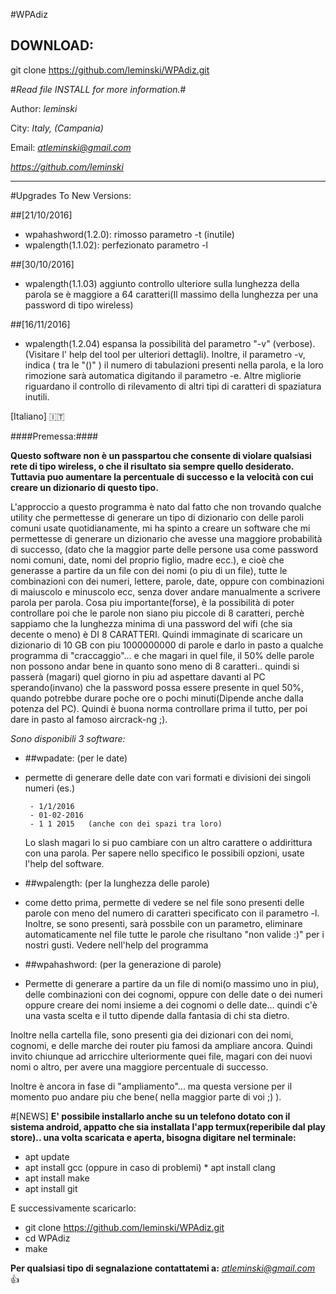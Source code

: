 #WPAdiz

## DOWNLOAD:
 git clone https://github.com/leminski/WPAdiz.git

#*Read file INSTALL for more information.*#

Author:         *leminski*

City:           *Italy, (Campania)*

Email:          *atleminski@gmail.com*

*https://github.com/leminski*

-------------------------------------------------

#Upgrades To New Versions:

##[21/10/2016]

* wpahashword(1.2.0):    rimosso parametro -t (inutile)
* wpalength(1.1.02):     perfezionato parametro -l

##[30/10/2016]
* wpalength(1.1.03)      aggiunto controllo ulteriore sulla lunghezza della parola
                         se è maggiore a 64 caratteri(Il massimo della lunghezza per una
                         password di tipo wireless)





##[16/11/2016]
* wpalength(1.2.04)      espansa la possibilità del parametro "-v" (verbose).
                         (Visitare l' help del tool per ulteriori dettagli).
                         Inoltre, il parametro -v, indica ( tra le "()" ) il numero di 
                         tabulazioni presenti nella parola, e la loro rimozione sarà
                         automatica digitando il parametro -e. Altre migliorie riguardano
                         il controllo di rilevamento di altri tipi di caratteri
                         di spaziatura inutili.

[Italiano] :it:

####Premessa:####

**Questo software non è un passpartou che consente di violare qualsiasi rete di
tipo wireless, o che il risultato sia sempre quello desiderato. Tuttavia puo
aumentare la percentuale di successo e la velocità con cui creare un dizionario
di questo tipo.**

L'approccio a questo programma è nato dal fatto che non trovando qualche utility
che permettesse di generare un tipo di dizionario con delle paroli comuni usate
quotidianamente, mi ha spinto a creare un software che mi permettesse di
generare un dizionario che avesse una maggiore probabilità di successo,
(dato che la maggior parte delle persone usa come password nomi comuni, date, nomi del proprio
figlio, madre ecc.), e cioè che  generasse a partire da un file con dei nomi
(o piu di un file), tutte le combinazioni con dei numeri, lettere, 
parole, date, oppure con combinazioni di maiuscolo e minuscolo ecc, senza dover 
andare manualmente a scrivere parola per parola. Cosa piu importante(forse), è
la possibilità di poter controllare poi che le parole non siano piu piccole di
8 caratteri, perchè sappiamo che la lunghezza minima di una password del wifi
(che sia decente o meno) è DI 8 CARATTERI. Quindi immaginate di scaricare 
un dizionario di 10 GB con piu 1000000000 di parole e darlo in pasto a qualche
programma di "craccaggio"... e che magari in quel file, il 50% 
delle parole non possono andar bene in quanto sono meno di 8 caratteri..
quindi si passerà (magari) quel giorno in piu ad aspettare davanti al PC 
sperando(invano) che la password possa essere presente in quel 50%, quando
potrebbe durare poche ore o pochi minuti(Dipende anche dalla potenza del PC).
Quindi è buona norma controllare prima il tutto, per poi dare in pasto al famoso
aircrack-ng ;).

_Sono disponibili 3 software:_

* ##wpadate:   (per le date)

 - permette di generare delle date con vari formati e divisioni dei singoli numeri
   (es.)
   
        - 1/1/2016 
        - 01-02-2016
        - 1 1 2015   (anche con dei spazi tra loro)

   Lo slash magari lo si puo cambiare con un altro carattere o addirittura con 
   una parola. Per sapere nello specifico le possibili opzioni, usate l'help
   del software.

* ##wpalength:  (per la lunghezza delle parole)

 - come detto prima, permette di vedere se nel file sono presenti delle parole
   con meno del numero di caratteri specificato con il parametro -l.
   Inoltre, se sono presenti, sarà possbile con un parametro, eliminare automaticamente
   nel file tutte le parole che risultano "non valide :)" per i nostri gusti.
   Vedere nell'help del programma

* ##wpahashword: (per la generazione di parole)

 - Permette di generare a partire da un file di nomi(o massimo uno in piu),
   delle combinazioni con dei cognomi, oppure con delle date o dei numeri
   oppure creare dei nomi insieme a dei cognomi o delle date...
   quindi c'è una vasta scelta e il tutto dipende dalla fantasia di chi sta
   dietro.

Inoltre nella cartella file, sono presenti gia dei dizionari con dei nomi,
cognomi, e delle marche dei router piu famosi da ampliare ancora. Quindi invito
chiunque ad arricchire ulteriormente quei file, magari con dei nuovi nomi
o altro, per avere una maggiore percentuale di successo.

Inoltre è ancora in fase di "ampliamento"... ma questa versione per il momento
puo andare piu che bene( nella maggior parte di voi ;) ).

#[NEWS]
**E' possibile installarlo anche su un telefono dotato con il sistema android, appatto che sia
installata l'app termux(reperibile dal play store).. una volta scaricata e aperta, bisogna digitare nel terminale:**

* apt update
* apt install gcc (oppure in caso di problemi) * apt install clang
* apt install make
* apt install git

E successivamente scaricarlo:

* git clone https://github.com/leminski/WPAdiz.git
* cd WPAdiz
* make

**Per qualsiasi tipo di segnalazione contattatemi a:** *atleminski@gmail.com*  :+1:
